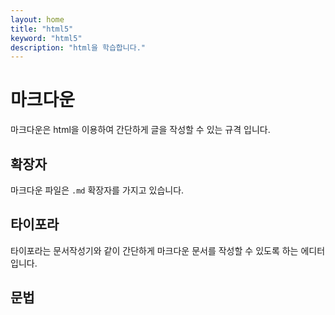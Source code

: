 ```yaml
---
layout: home
title: "html5"
keyword: "html5"
description: "html을 학습합니다."
---
```


# 마크다운
마크다운은 html을 이용하여 간단하게 글을 작성할 수 있는 규격 입니다.

## 확장자
마크다운 파일은 `.md` 확장자를 가지고 있습니다.


## 타이포라
타이포라는 문서작성기와 같이 간단하게 마크다운 문서를 작성할 수 있도록 하는 에디터 입니다.


## 문법



